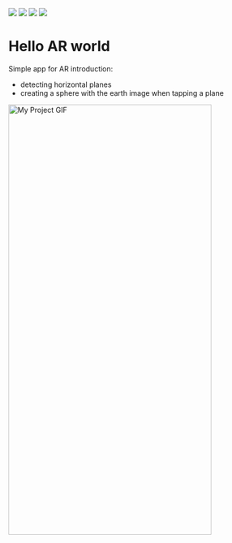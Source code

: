 <img src="https://img.shields.io/badge/Swift-5.7-orange"> <img src="https://img.shields.io/badge/iOS-15.5-orange"> <img src="https://img.shields.io/badge/xCode-14-blue"> <img src="https://shields.io/badge/-arkit-blue">

# Hello AR world
Simple app for AR introduction:

- detecting horizontal planes
- creating a sphere with the earth image when tapping a plane

<img src="./README.gif" alt="My Project GIF" width="400" height="848">

